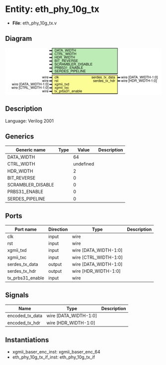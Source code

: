 # Entity: eth_phy_10g_tx

- **File**: eth_phy_10g_tx.v
## Diagram

![Diagram](eth_phy_10g_tx.svg "Diagram")
## Description

Language: Verilog 2001
 
## Generics

| Generic name      | Type | Value     | Description |
| ----------------- | ---- | --------- | ----------- |
| DATA_WIDTH        |      | 64        |             |
| CTRL_WIDTH        |      | undefined |             |
| HDR_WIDTH         |      | 2         |             |
| BIT_REVERSE       |      | 0         |             |
| SCRAMBLER_DISABLE |      | 0         |             |
| PRBS31_ENABLE     |      | 0         |             |
| SERDES_PIPELINE   |      | 0         |             |
## Ports

| Port name        | Direction | Type                  | Description |
| ---------------- | --------- | --------------------- | ----------- |
| clk              | input     | wire                  |             |
| rst              | input     | wire                  |             |
| xgmii_txd        | input     | wire [DATA_WIDTH-1:0] |             |
| xgmii_txc        | input     | wire [CTRL_WIDTH-1:0] |             |
| serdes_tx_data   | output    | wire [DATA_WIDTH-1:0] |             |
| serdes_tx_hdr    | output    | wire [HDR_WIDTH-1:0]  |             |
| tx_prbs31_enable | input     | wire                  |             |
## Signals

| Name            | Type                  | Description |
| --------------- | --------------------- | ----------- |
| encoded_tx_data | wire [DATA_WIDTH-1:0] |             |
| encoded_tx_hdr  | wire [HDR_WIDTH-1:0]  |             |
## Instantiations

- xgmii_baser_enc_inst: xgmii_baser_enc_64
- eth_phy_10g_tx_if_inst: eth_phy_10g_tx_if
